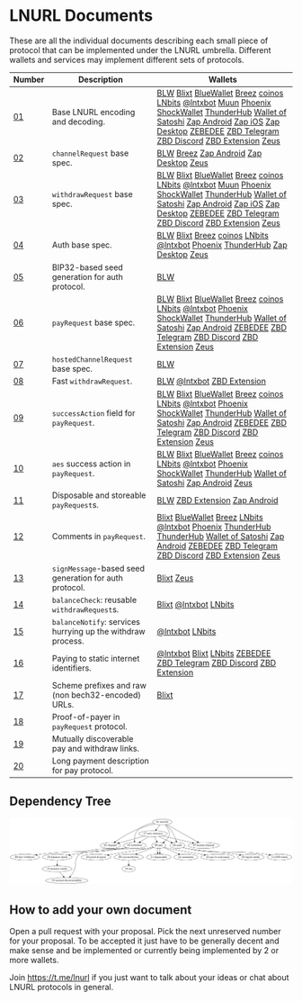 LNURL Documents
===============

These are all the individual documents describing each small piece of protocol that can be implemented under the LNURL umbrella. Different wallets and services may implement different sets of protocols.

| Number      | Description                                                 | Wallets |
|-------------|-------------------------------------------------------------|---------|
| [01](01.md) | Base LNURL encoding and decoding.                           | [BLW][blw] [Blixt][blixt] [BlueWallet][bluewallet] [Breez][breez] [coinos][coinos] [LNbits][lnbits] [@lntxbot][lntxbot] [Muun][muun] [Phoenix][phoenix] [ShockWallet][shockwallet] [ThunderHub][thunderhub] [Wallet of Satoshi][wos] [Zap Android][zap] [Zap iOS][zap] [Zap Desktop][zap] [ZEBEDEE][zbd] [ZBD Telegram][zbd] [ZBD Discord][zbd] [ZBD Extension][zbd] [Zeus][zeus] |
| [02](02.md) | `channelRequest` base spec.                                 | [BLW][blw] [Breez][breez] [Zap Android][zap] [Zap Desktop][zap] [Zeus][zeus] |
| [03](03.md) | `withdrawRequest` base spec.                                | [BLW][blw] [Blixt][blixt] [BlueWallet][bluewallet] [Breez][breez] [coinos][coinos] [LNbits][lnbits] [@lntxbot][lntxbot] [Muun][muun] [Phoenix][phoenix] [ShockWallet][shockwallet] [ThunderHub][thunderhub] [Wallet of Satoshi][wos] [Zap Android][zap] [Zap iOS][zap] [Zap Desktop][zap] [ZEBEDEE][zbd] [ZBD Telegram][zbd] [ZBD Discord][zbd] [ZBD Extension][zbd] [Zeus][zeus] |
| [04](04.md) | Auth base spec.                                             | [BLW][blw] [Blixt][blixt] [Breez][breez] [coinos][coinos] [LNbits][lnbits] [@lntxbot][lntxbot] [Phoenix][phoenix] [ThunderHub][thunderhub] [Zap Desktop][zap] [Zeus][zeus] |
| [05](05.md) | BIP32-based seed generation for auth protocol.              | [BLW][blw] |
| [06](06.md) | `payRequest` base spec.                                     | [BLW][blw] [Blixt][blixt] [BlueWallet][bluewallet] [Breez][breez] [coinos][coinos] [LNbits][lnbits] [@lntxbot][lntxbot] [Phoenix][phoenix] [ShockWallet][shockwallet] [ThunderHub][thunderhub] [Wallet of Satoshi][wos] [Zap Android][zap] [ZEBEDEE][zbd] [ZBD Telegram][zbd] [ZBD Discord][zbd] [ZBD Extension][zbd] [Zeus][zeus] |
| [07](07.md) | `hostedChannelRequest` base spec.                           | [BLW][blw] |
| [08](08.md) | Fast `withdrawRequest`.                                     | [BLW][blw] [@lntxbot][lntxbot] [ZBD Extension][zbd] |
| [09](09.md) | `successAction` field for `payRequest`.                     | [BLW][blw] [Blixt][blixt] [BlueWallet][bluewallet] [Breez][breez] [coinos][coinos] [LNbits][lnbits] [@lntxbot][lntxbot] [Phoenix][phoenix] [ShockWallet][shockwallet] [ThunderHub][thunderhub] [Wallet of Satoshi][wos] [Zap Android][zap] [ZEBEDEE][zbd] [ZBD Telegram][zbd] [ZBD Discord][zbd] [ZBD Extension][zbd] [Zeus][zeus] |
| [10](10.md) | `aes` success action in `payRequest`.                       | [BLW][blw] [Blixt][blixt] [BlueWallet][bluewallet] [Breez][breez] [coinos][coinos] [LNbits][lnbits] [@lntxbot][lntxbot] [Phoenix][phoenix] [ShockWallet][shockwallet] [ThunderHub][thunderhub] [Wallet of Satoshi][wos] [Zap Android][zap] [Zeus][zeus] |
| [11](11.md) | Disposable and storeable `payRequest`s.                     | [BLW][blw] [ZBD Extension][zbd] [Zap Android][zap] |
| [12](12.md) | Comments in `payRequest`.                                   | [Blixt][blixt] [BlueWallet][bluewallet] [Breez][breez] [LNbits][lnbits] [@lntxbot][lntxbot] [Phoenix][phoenix] [ThunderHub][thunderhub] [ThunderHub][thunderhub] [Wallet of Satoshi][wos] [Zap Android][zap] [ZEBEDEE][zbd] [ZBD Telegram][zbd] [ZBD Discord][zbd] [ZBD Extension][zbd] [Zeus][zeus] |
| [13](13.md) | `signMessage`-based seed generation for auth protocol.      | [Blixt][blixt] [Zeus][zeus] |
| [14](14.md) | `balanceCheck`: reusable `withdrawRequest`s.                | [Blixt][blixt] [@lntxbot][lntxbot] [LNbits][lnbits] |
| [15](15.md) | `balanceNotify`: services hurrying up the withdraw process. | [@lntxbot][lntxbot] [LNbits][lnbits] |
| [16](16.md) | Paying to static internet identifiers.                      | [@lntxbot][lntxbot] [Blixt][blixt] [LNbits][lnbits] [ZEBEDEE][zbd] [ZBD Telegram][zbd] [ZBD Discord][zbd] [ZBD Extension][zbd] |
| [17](17.md) | Scheme prefixes and raw (non bech32-encoded) URLs.          | [Blixt][blixt] |
| [18](18.md) | Proof-of-payer in `payRequest` protocol.                    |  |
| [19](19.md) | Mutually discoverable pay and withdraw links.               |  |
| [20](20.md) | Long payment description for pay protocol.                  |  |

[blixt]: https://blixtwallet.github.io
[bluewallet]: https://bluewallet.io
[blw]: https://lightning-wallet.com
[breez]: https://breez.technology
[coinos]: https://coinos.io
[lnbits]: https://lnbits.org
[lntxbot]: https://lntxbot.com
[muun]: https://muun.com
[phoenix]: https://phoenix.acinq.co
[shockwallet]: https://shockwallet.app
[thunderhub]: https://www.thunderhub.io
[wos]: https://www.walletofsatoshi.com
[zap]: https://zaphq.io/
[zbd]: https://zebedee.io/wallet
[zeus]: https://zeusln.app

Dependency Tree
---------------

[![dependencies](dependencies.png)](dependencies.dot)

How to add your own document
----------------------------

Open a pull request with your proposal. Pick the next unreserved number for your proposal. To be accepted it just have to be generally decent and make sense and be implemented or currently being implemented by 2 or more wallets.

Join https://t.me/lnurl if you just want to talk about your ideas or chat about LNURL protocols in general.
